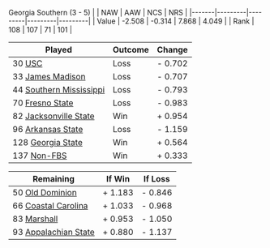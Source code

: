Georgia Southern (3 - 5)
|       |   NAW   |   AAW   |   NCS   |   NRS   |
|-------|---------|---------|---------|---------|
| Value |  -2.508 |  -0.314 |   7.868 |   4.049 |
| Rank  |     108 |     107 |      71 |     101 |

| Played                    | Outcome    |  Change  |
|---------------------------|------------|----------|
|  30 [USC                   ](USC.md)| Loss       | -  0.702 |
|  33 [James Madison         ](JamesMadison.md)| Loss       | -  0.707 |
|  44 [Southern Mississippi  ](SouthernMississippi.md)| Loss       | -  0.793 |
|  70 [Fresno State          ](FresnoState.md)| Loss       | -  0.983 |
|  82 [Jacksonville State    ](JacksonvilleState.md)| Win        | +  0.954 |
|  96 [Arkansas State        ](ArkansasState.md)| Loss       | -  1.159 |
| 128 [Georgia State         ](GeorgiaState.md)| Win        | +  0.564 |
| 137 [Non-FBS               ](NonFBS.md)| Win        | +  0.333 |

| Remaining                 |  If Win  |  If Loss |
|---------------------------|----------|----------|
|  50 [Old Dominion          ](OldDominion.md)| +  1.183 | -  0.846 |
|  66 [Coastal Carolina      ](CoastalCarolina.md)| +  1.033 | -  0.968 |
|  83 [Marshall              ](Marshall.md)| +  0.953 | -  1.050 |
|  93 [Appalachian State     ](AppalachianState.md)| +  0.880 | -  1.137 |

